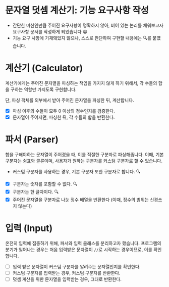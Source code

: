 # 문자열 덧셈 계산기: 기능 요구사항 작성

- 간단한 미션인만큼 주어진 요구사항이 명확하지 않아,
  비어 있는 논리를 채워보고자 요구사항 문서를 작성하게 되었습니다 😁
- 기능 요구 사항에 기재돼있지 않으나, 스스로 판단하여 구현할 내용에는 🔍를 붙였습니다.

# 계산기 (Calculator)

계산기에게는 주어진 문자열을 파싱하는 책임을 가지지 않게 하기 위해서,
각 수들의 합을 구하는 역할만 가지도록 구현합니다. 

단, 파싱 객체를 외부에서 받아 주어진 문자열을 파싱한 뒤, 계산합니다.

- [x] 파싱 이후의 수들이 모두 0 이상의 정수인지를 검증한다.
- [x] 문자열이 주어지면, 파싱한 뒤, 각 수들의 합을 반환한다.

# 파서 (Parser)

합을 구해야하는 문자열이 주어졌을 때, 이를 적절한 구분자로 파싱해줍니다.
이때, 기본 구분자는 쉼표와 콜론이며, 사용자가 원하는 구분자를 커스텀 구분자로 할 수 있습니다.

- 커스텀 구분자를 사용하는 경우, 기본 구분자 또한 구분자로 합니다. 🔍


- [x] 구분자는 숫자를 포함할 수 없다. 🔍
- [x] 구분자는 한 글자이다. 🔍
- [x] 주어진 문자열을 구분자로 나눈 정수 배열을 반환한다 (이때, 정수의 범위는 신경쓰지 않는다)

# 입력 (Input)

온전히 입력에 집중하기 위해, 파서와 입력 클래스를 분리하고자 했습니다.
프로그램의 분기가 일어나는 경우는 처음 입력받은 문자열이 `//`로 시작하는 경우이므로, 이를 확인합니다.

- [ ] 입력 받은 문자열이 커스텀 구분자를 알려주는 문자열인지를 확인한다.
- [ ] 커스텀 구분자를 입력받는 경우, 커스텀 구분자를 반환한다.
- [ ] 덧셈 계산을 위한 문자열을 입력받는 경우, 그대로 반환한다.